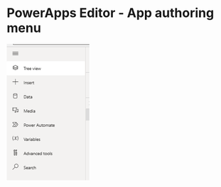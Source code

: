 # PowerApps Editor - App authoring menu

![AppAuthoringMenu](/PowerApps/assets/Topic3/PAEDetails/2024-01-11_21-15-24.png)